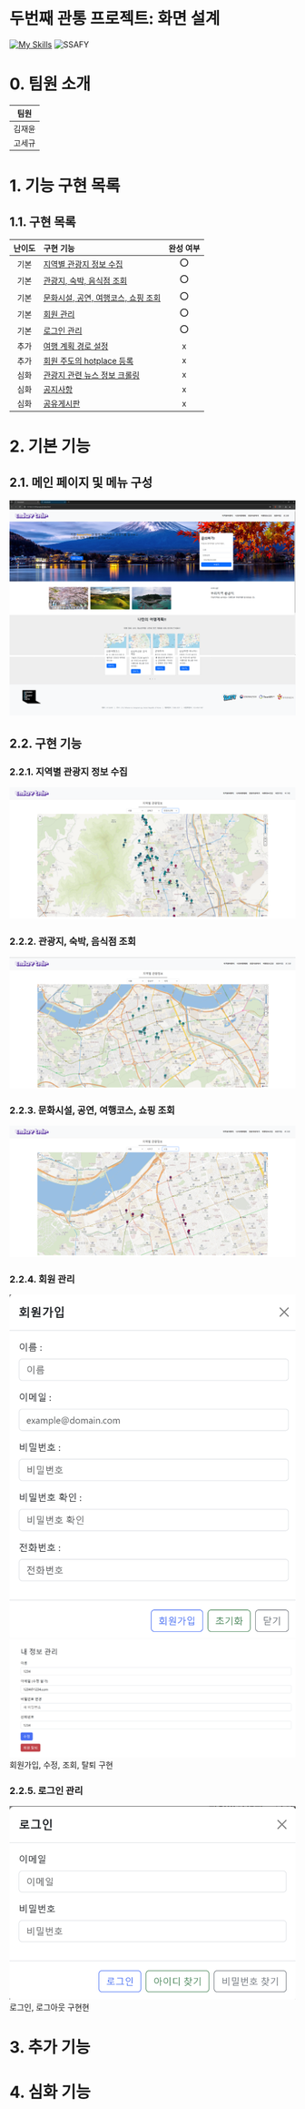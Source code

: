 # 두번째 관통 프로젝트: 화면 설계

[![My Skills](https://skillicons.dev/icons?i=java,mysql,js,html,css,gitlab)](https://skillicons.dev)
![SSAFY](https://img.shields.io/badge/SSAFY-0078D7?style=for-the-badge&logo=SSAFY&logoColor=white)

# 0. 팀원 소개

| 팀원   |
| ------ |
| 김재윤 |
| 고세규 |

# 1. 기능 구현 목록
## 1.1. 구현 목록
| 난이도 | 구현 기능                           | 완성 여부 |
| :----: | :---------------------------------- | :-------: |
|  기본  | [지역별 관광지 정보 수집](#221-지역별-관광지-정보-수집)             |    ⭕     |
|  기본  | [관광지, 숙박, 음식점 조회](#222-관광지-숙박-음식점-조회)                     |    ⭕     |
|  기본  | [문화시설, 공연, 여행코스, 쇼핑 조회](#223-문화시설-공연-여행코스-쇼핑-조회)              |    ⭕     |
|  기본  | [회원 관리](#224-회원-관리)     |    ⭕     |
|  기본  | [로그인 관리](#225-로그인-관리)     |    ⭕     |
|  추가  | [여행 계획 경로 설정](#252-아파트별-조회) |    x     |
|  추가  | [회원 주도의 hotplace 등록](#31-비밀번호-찾기)                       |    x     |
|  심화  | [관광지 관련 뉴스 정보 크롤링](#42-공지사항-관리)                  |    x     |
|  심화  | [공지사항](#42-공지사항-관리)                  |    x     |
|  심화  | [공유게시판](#42-공지사항-관리)                  |    x     |


# 2. 기본 기능

## 2.1. 메인 페이지 및 메뉴 구성

![image.png](./assets/image.png)![image-2.png](./assets/image-2.png)

## 2.2. 구현 기능

### 2.2.1. 지역별 관광지 정보 수집
![image-3.png](./assets/image-3.png)
### 2.2.2. 관광지, 숙박, 음식점 조회
![image-4.png](./assets/image-4.png)
### 2.2.3. 문화시설, 공연, 여행코스, 쇼핑 조회
![image-5.png](./assets/image-5.png)
### 2.2.4. 회원 관리
![image-8.png](./assets/regist.png)
![image-8.png](./assets/mypage.png)
회원가입, 수정, 조회, 탈퇴 구현
### 2.2.5. 로그인 관리
![image-6.png](./assets/login.png)
로그인, 로그아웃 구현현
# 3. 추가 기능


# 4. 심화 기능
